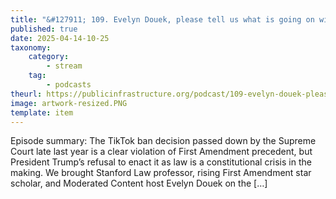 ```yaml
---
title: "&#127911; 109. Evelyn Douek, please tell us what is going on with the First Amendment and social media"
published: true
date: 2025-04-14-10-25
taxonomy:
    category:
        - stream
    tag:
        - podcasts
theurl: https://publicinfrastructure.org/podcast/109-evelyn-douek-please-tell-us-what-is-going-on-with-the-first-amendment-and-social-media/
image: artwork-resized.PNG
template: item
---
```


Episode summary: The TikTok ban decision passed down by the Supreme Court late last year is a clear violation of First Amendment precedent, but President Trump&rsquo;s refusal to enact it as law is a constitutional crisis in the making. We brought Stanford Law professor, rising First Amendment star scholar, and Moderated Content host Evelyn Douek on the [&hellip;]
